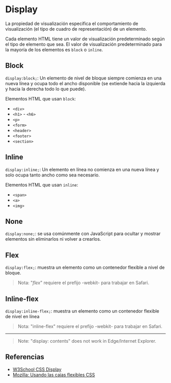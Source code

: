 # Display

La propiedad de visualización especifica el comportamiento de visualización (el tipo de cuadro de representación) de un elemento.

Cada elemento HTML tiene un valor de visualización predeterminado según el tipo de elemento que sea. El valor de visualización predeterminado para la mayoría de los elementos es `block` o `inline`.

## Block

`display:block;`: Un elemento de nivel de bloque siempre comienza en una nueva línea y ocupa todo el ancho disponible (se extiende hacia la izquierda y hacia la derecha todo lo que puede).

Elementos HTML que usan `block`:

* `<div>`
* `<h1>` - `<h6>`
* `<p>`
* `<form>`
* `<header>`
* `<footer>`
* `<section>`

## Inline

`display:inline;`: Un elemento en línea no comienza en una nueva línea y solo ocupa tanto ancho como sea necesario.

Elementos HTML que usan `inline`:

* `<span>`
* `<a>`
* `<img>`

## None

`display:none;`: se usa comúnmente con JavaScript para ocultar y mostrar elementos sin eliminarlos ni volver a crearlos. 

## Flex

`display:flex;`: muestra un elemento como un contenedor flexible a nivel de bloque.

>Nota: "_flex_" requiere el prefijo -webkit- para trabajar en Safari.

## Inline-flex

`display:inline-flex;`: muestra un elemento como un contenedor flexible de nivel en línea

>Nota: "inline-flex" requiere el prefijo -webkit- para trabajar en Safari.

***


>Note: "display: contents" does not work in Edge/Internet Explorer.

## Referencias

* [W3School CSS Display](https://www.w3schools.com/cssref/pr_class_display.asp)
* [Mozilla: Usando las cajas flexibles CSS](https://developer.mozilla.org/es/docs/Web/CSS/CSS_Flexible_Box_Layout/Usando_las_cajas_flexibles_CSS)
